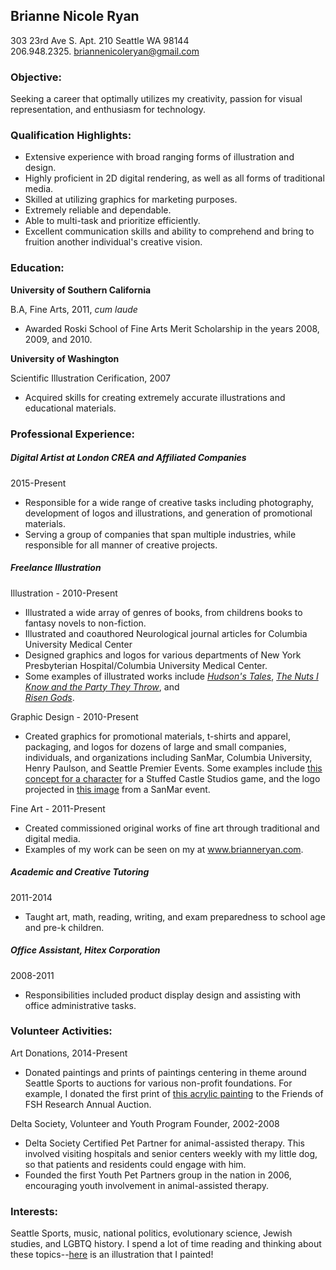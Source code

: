 ## Brianne Nicole Ryan

303 23rd Ave S. Apt. 210 Seattle WA 98144  
206.948.2325. 
briannenicoleryan@gmail.com

### Objective:

Seeking a career that optimally utilizes my creativity, passion for visual representation, and enthusiasm for technology.

### Qualification Highlights:

* Extensive experience with broad ranging forms of illustration and design.
* Highly proficient in 2D digital rendering, as well as all forms of traditional media.
* Skilled at utilizing graphics for marketing purposes.
* Extremely reliable and dependable. 
* Able to multi-task and prioritize efficiently. 
* Excellent communication skills and ability to comprehend and bring to fruition another individual's creative vision.

### Education:

**University of Southern California**  

B.A, Fine Arts, 2011, _cum laude_
* Awarded Roski School of Fine Arts Merit Scholarship in the years 2008, 2009, and 2010. 

**University of Washington**  

Scientific Illustration Cerification, 2007
* Acquired skills for creating extremely accurate illustrations and educational materials. 

### Professional Experience: 

##### Digital Artist at London CREA and Affiliated Companies 
2015-Present

* Responsible for a wide range of creative tasks including photography, development of logos and illustrations, and generation of promotional materials. 
* Serving a group of companies that span multiple industries, while responsible for all manner of creative projects. 

##### Freelance Illustration

Illustration - 2010-Present
* Illustrated a wide array of genres of books, from childrens books to fantasy novels to non-fiction. 
* Illustrated and coauthored Neurological journal articles for Columbia University Medical Center
* Designed graphics and logos for various departments of New York Presbyterian Hospital/Columbia University Medical Center.
* Some examples of illustrated works include 
[_Hudson's Tales_](https://www.amazon.com/Hudsons-Tales-Adventures-Brother-Hudson/dp/0692204040), [_The Nuts I Know and the Party They Throw_](https://www.amazon.com/Nuts-Know-Party-They-Throw-ebook/dp/B01I66LB7A), and  
[_Risen Gods_](https://www.amazon.com/dp/B018GEKCE0/ref=rdr_kindle_ext_tmb). 

Graphic Design - 2010-Present
* Created graphics for promotional materials, t-shirts and apparel, packaging, and logos for dozens of large and small companies, individuals, and organizations including SanMar, Columbia University, Henry Paulson, and Seattle Premier Events. Some examples include [this concept for a character](http://nebula.wsimg.com/0cddde35e84d66b61bef7fd39f66d88e?AccessKeyId=F097E11996A8D1978335&disposition=0&alloworigin=1) for a Stuffed Castle Studios game, and the logo projected in [this image](http://nebula.wsimg.com/9939a41b375c4381be609f1662373884?AccessKeyId=37FD32A831813860134C&disposition=0&alloworigin=1) from a SanMar event.  

Fine Art - 2011-Present
* Created commissioned original works of fine art through traditional and digital media. 
* Examples of my work can be seen on my at www.brianneryan.com. 

##### Academic and Creative Tutoring
2011-2014

* Taught art, math, reading, writing, and exam preparedness to school age and pre-k children. 

##### Office Assistant, Hitex Corporation
2008-2011

* Responsibilities included product display design and assisting with office administrative tasks. 


### Volunteer Activities:

Art Donations, 2014-Present
* Donated paintings and prints of paintings centering in theme around Seattle Sports to auctions for various non-profit foundations. For example, I donated the first print of [this acrylic painting](http://nebula.wsimg.com/507a0f66abb9084a50d3ca5cd27ce192?AccessKeyId=F097E11996A8D1978335&disposition=0&alloworigin=1) to the Friends of FSH Research Annual Auction. 

Delta Society, Volunteer and Youth Program Founder, 2002-2008
* Delta Society Certified Pet Partner for animal-assisted therapy. This involved visiting hospitals and senior centers weekly with my little dog, so that patients and residents could engage with him. 
* Founded the first Youth Pet Partners group in the nation in 2006, encouraging youth involvement in animal-assisted therapy. 

### Interests:

Seattle Sports, music, national politics, evolutionary science, Jewish studies, and LGBTQ history. I spend a lot of time reading and thinking about these topics--[here](http://nebula.wsimg.com/3ba7e512c2a09e7c46bb3063c20025c6?AccessKeyId=F097E11996A8D1978335&disposition=0&alloworigin=1) is an illustration that I painted!  



